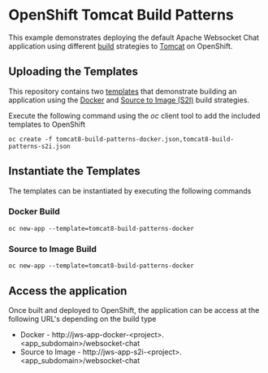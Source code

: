 OpenShift Tomcat Build Patterns
======================

This example demonstrates deploying the default Apache Websocket Chat application using different [build](https://docs.openshift.com/enterprise/3.1/dev_guide/builds.html) strategies to [Tomcat](https://docs.openshift.com/enterprise/3.1/using_images/xpaas_images/jws.html) on OpenShift.

## Uploading the Templates

This repository contains two [templates](https://docs.openshift.com/enterprise/3.1/architecture/core_concepts/templates.html) that demonstrate building an application using the [Docker](https://docs.openshift.com/enterprise/3.1/architecture/core_concepts/builds_and_image_streams.html#docker-build) and [Source to Image (S2I)](https://docs.openshift.com/enterprise/3.1/architecture/core_concepts/builds_and_image_streams.html#source-build) build strategies.

Execute the following command using the *oc* client tool to add the included templates to OpenShift

    oc create -f tomcat8-build-patterns-docker.json,tomcat8-build-patterns-s2i.json

## Instantiate the Templates

The templates can be instantiated by executing the following commands

### Docker Build

    oc new-app --template=tomcat8-build-patterns-docker

### Source to Image Build

    oc new-app --template=tomcat8-build-patterns-docker

## Access the application 


Once built and deployed to OpenShift, the application can be access at the following URL's depending on the build type

 * Docker -  http://jws-app-docker-&lt;project&gt;.&lt;app_subdomain&gt;/websocket-chat
 * Source to Image - http://jws-app-s2i-&lt;project&gt;.&lt;app_subdomain&gt;/websocket-chat
